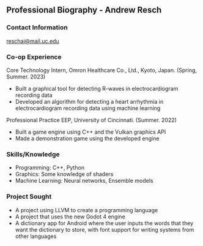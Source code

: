 
## Professional Biography - Andrew Resch

### Contact Information

reschaj@mail.uc.edu

### Co-op Experience

Core Technology Intern, Omron Healthcare Co., Ltd., Kyoto, Japan. (Spring, Summer. 2023)
- Built a graphical tool for detecting R-waves in electrocardiogram recording data
- Developed an algorithm for detecting a heart arrhythmia in electrocardiogram recording data using machine learning

Professional Practice EEP, University of Cincinnati. (Summer. 2022)
- Built a game engine using C++ and the Vulkan graphics API
- Made a demonstration game using the developed engine

### Skills/Knowledge
- Programming: C++, Python
- Graphics: Some knowledge of shaders
- Machine Learning: Neural networks, Ensemble models

### Project Sought
- A project using LLVM to create a programming language
- A project that uses the new Godot 4 engine
- A dictionary app for Android where the user inputs the words that they want the dictionary to store, with font support for writing systems from other languages